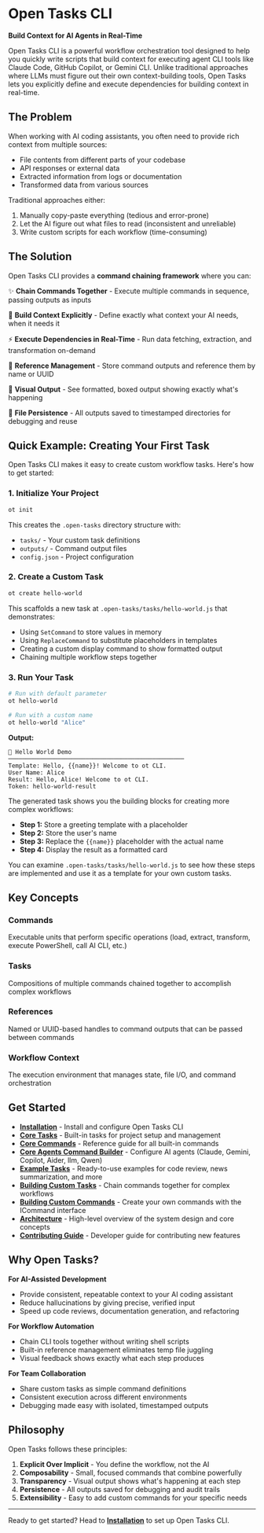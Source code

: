 # Open Tasks CLI

**Build Context for AI Agents in Real-Time**

Open Tasks CLI is a powerful workflow orchestration tool designed to help you quickly write scripts that build context for executing agent CLI tools like Claude Code, GitHub Copilot, or Gemini CLI. Unlike traditional approaches where LLMs must figure out their own context-building tools, Open Tasks lets you explicitly define and execute dependencies for building context in real-time.

## The Problem

When working with AI coding assistants, you often need to provide rich context from multiple sources:
- File contents from different parts of your codebase
- API responses or external data
- Extracted information from logs or documentation
- Transformed data from various sources

Traditional approaches either:
1. Manually copy-paste everything (tedious and error-prone)
2. Let the AI figure out what files to read (inconsistent and unreliable)
3. Write custom scripts for each workflow (time-consuming)

## The Solution

Open Tasks CLI provides a **command chaining framework** where you can:

✨ **Chain Commands Together** - Execute multiple commands in sequence, passing outputs as inputs

🎯 **Build Context Explicitly** - Define exactly what context your AI needs, when it needs it

⚡ **Execute Dependencies in Real-Time** - Run data fetching, extraction, and transformation on-demand

🔗 **Reference Management** - Store command outputs and reference them by name or UUID

🎨 **Visual Output** - See formatted, boxed output showing exactly what's happening

📁 **File Persistence** - All outputs saved to timestamped directories for debugging and reuse

## Quick Example: Creating Your First Task

Open Tasks CLI makes it easy to create custom workflow tasks. Here's how to get started:

### 1. Initialize Your Project

```bash
ot init
```

This creates the `.open-tasks` directory structure with:
- `tasks/` - Your custom task definitions
- `outputs/` - Command output files
- `config.json` - Project configuration

### 2. Create a Custom Task

```bash
ot create hello-world
```

This scaffolds a new task at `.open-tasks/tasks/hello-world.js` that demonstrates:
- Using `SetCommand` to store values in memory
- Using `ReplaceCommand` to substitute placeholders in templates
- Creating a custom display command to show formatted output
- Chaining multiple workflow steps together

### 3. Run Your Task

```bash
# Run with default parameter
ot hello-world

# Run with a custom name
ot hello-world "Alice"
```

**Output:**
```
👋 Hello World Demo
──────────────────────────────────────────────────
Template: Hello, {{name}}! Welcome to ot CLI.
User Name: Alice
Result: Hello, Alice! Welcome to ot CLI.
Token: hello-world-result
```

The generated task shows you the building blocks for creating more complex workflows:
- **Step 1:** Store a greeting template with a placeholder
- **Step 2:** Store the user's name
- **Step 3:** Replace the `{{name}}` placeholder with the actual name
- **Step 4:** Display the result as a formatted card

You can examine `.open-tasks/tasks/hello-world.js` to see how these steps are implemented and use it as a template for your own custom tasks.

## Key Concepts

### Commands
Executable units that perform specific operations (load, extract, transform, execute PowerShell, call AI CLI, etc.)

### Tasks
Compositions of multiple commands chained together to accomplish complex workflows

### References
Named or UUID-based handles to command outputs that can be passed between commands

### Workflow Context
The execution environment that manages state, file I/O, and command orchestration

## Get Started

- **[Installation](./Installation.md)** - Install and configure Open Tasks CLI
- **[Core Tasks](./Core-Tasks.md)** - Built-in tasks for project setup and management
- **[Core Commands](./Core-Commands.md)** - Reference guide for all built-in commands
- **[Core Agents Command Builder](./Core-Agents-Command-Builder.md)** - Configure AI agents (Claude, Gemini, Copilot, Aider, llm, Qwen)
- **[Example Tasks](./Example-Tasks.md)** - Ready-to-use examples for code review, news summarization, and more
- **[Building Custom Tasks](./Building-Custom-Tasks.md)** - Chain commands together for complex workflows
- **[Building Custom Commands](./Building-Custom-Commands.md)** - Create your own commands with the ICommand interface
- **[Architecture](./Architecture.md)** - High-level overview of the system design and core concepts
- **[Contributing Guide](https://github.com/SergeiGolos/open-tasks/blob/main/CONTRIBUTING.md)** - Developer guide for contributing new features

## Why Open Tasks?

**For AI-Assisted Development**
- Provide consistent, repeatable context to your AI coding assistant
- Reduce hallucinations by giving precise, verified input
- Speed up code reviews, documentation generation, and refactoring

**For Workflow Automation**
- Chain CLI tools together without writing shell scripts
- Built-in reference management eliminates temp file juggling
- Visual feedback shows exactly what each step produces

**For Team Collaboration**
- Share custom tasks as simple command definitions
- Consistent execution across different environments
- Debugging made easy with isolated, timestamped outputs

## Philosophy

Open Tasks follows these principles:

1. **Explicit Over Implicit** - You define the workflow, not the AI
2. **Composability** - Small, focused commands that combine powerfully
3. **Transparency** - Visual output shows what's happening at each step
4. **Persistence** - All outputs saved for debugging and audit trails
5. **Extensibility** - Easy to add custom commands for your specific needs

---

Ready to get started? Head to **[Installation](./Installation.md)** to set up Open Tasks CLI.
